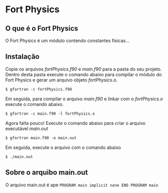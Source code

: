 # Fort Physics
## O que é o Fort Physics
O Fort Physics é um módulo contendo constantes físicas...

## Instalação
Copie os arquivos *fortPhysics.f90* e *main.f90* para a pasta do seu projeto. Dentro desta pasta execute o comando abaixo para compilar o módulo do Fort Physics e gerar um arquivo objeto *fortPhysics.o*.

`$ gfortran -c fortPhysics.f90`

Em seguida, para compilar o arquivo *main.f90* e linkar com o *fortPhysics.o* execute o comando abaixo.

`$ gfortran -c main.f90 -l fortPhysics.o`

Agora falta pouco!
Execute o comando abaixo para criar o arquivo executável *main.out*

`$ gfortran main.f90 -o main.out`

Em seguida, execute o arquivo com o comando abaixo

`$ ./main.out`

## Sobre o arquibo main.out
O arquivo main.out é ape
 `PROGRAM main
    implicit none
 END PROGRAM main
 `